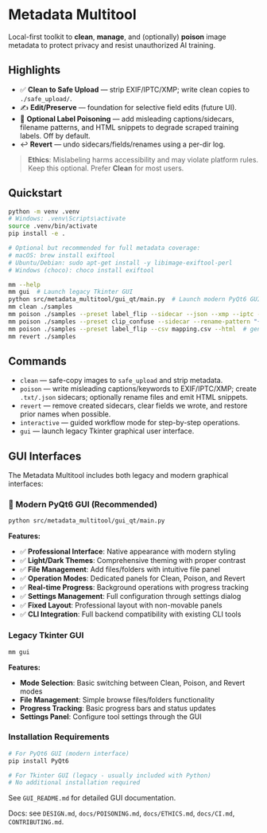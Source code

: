 # Metadata Multitool

Local-first toolkit to **clean**, **manage**, and (optionally) **poison** image metadata to protect privacy and resist unauthorized AI training.

## Highlights
- ✅ **Clean to Safe Upload** — strip EXIF/IPTC/XMP; write clean copies to `./safe_upload/`.
- ✍️ **Edit/Preserve** — foundation for selective field edits (future UI).
- 🧪 **Optional Label Poisoning** — add misleading captions/sidecars, filename patterns, and HTML snippets to degrade scraped training labels. Off by default.
- ↩️ **Revert** — undo sidecars/fields/renames using a per-dir log.

> **Ethics**: Mislabeling harms accessibility and may violate platform rules. Keep this optional. Prefer **Clean** for most users.

## Quickstart
```bash
python -m venv .venv
# Windows: .venv\Scripts\activate
source .venv/bin/activate
pip install -e .

# Optional but recommended for full metadata coverage:
# macOS: brew install exiftool
# Ubuntu/Debian: sudo apt-get install -y libimage-exiftool-perl
# Windows (choco): choco install exiftool

mm --help
mm gui  # Launch legacy Tkinter GUI
python src/metadata_multitool/gui_qt/main.py  # Launch modern PyQt6 GUI
mm clean ./samples
mm poison ./samples --preset label_flip --sidecar --json --xmp --iptc --exif --true-hint "cat on couch"
mm poison ./samples --preset clip_confuse --sidecar --rename-pattern "{stem}_toaster"
mm poison ./samples --preset label_flip --csv mapping.csv --html  # generate HTML snippet files
mm revert ./samples
```

## Commands
- `clean` — safe-copy images to `safe_upload` and strip metadata.
- `poison` — write misleading captions/keywords to EXIF/IPTC/XMP; create `.txt/.json` sidecars; optionally rename files and emit HTML snippets.
- `revert` — remove created sidecars, clear fields we wrote, and restore prior names when possible.
- `interactive` — guided workflow mode for step-by-step operations.
- `gui` — launch legacy Tkinter graphical user interface.

## GUI Interfaces

The Metadata Multitool includes both legacy and modern graphical interfaces:

### 🎯 Modern PyQt6 GUI (Recommended)
```bash
python src/metadata_multitool/gui_qt/main.py
```

**Features:**
- ✅ **Professional Interface**: Native appearance with modern styling
- ✅ **Light/Dark Themes**: Comprehensive theming with proper contrast
- ✅ **File Management**: Add files/folders with intuitive file panel
- ✅ **Operation Modes**: Dedicated panels for Clean, Poison, and Revert
- ✅ **Real-time Progress**: Background operations with progress tracking
- ✅ **Settings Management**: Full configuration through settings dialog
- ✅ **Fixed Layout**: Professional layout with non-movable panels
- ✅ **CLI Integration**: Full backend compatibility with existing CLI tools

### Legacy Tkinter GUI
```bash
mm gui
```

**Features:**
- **Mode Selection**: Basic switching between Clean, Poison, and Revert modes
- **File Management**: Simple browse files/folders functionality
- **Progress Tracking**: Basic progress bars and status updates
- **Settings Panel**: Configure tool settings through the GUI

### Installation Requirements
```bash
# For PyQt6 GUI (modern interface)
pip install PyQt6

# For Tkinter GUI (legacy - usually included with Python)
# No additional installation required
```

See `GUI_README.md` for detailed GUI documentation.

Docs: see `DESIGN.md`, `docs/POISONING.md`, `docs/ETHICS.md`, `docs/CI.md`, `CONTRIBUTING.md`.